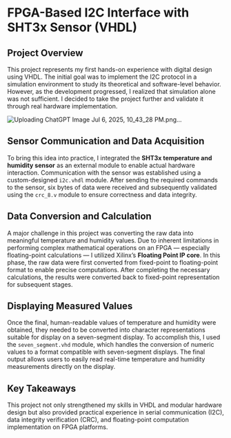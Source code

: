 # FPGA-Based I2C Interface with SHT3x Sensor (VHDL)

## Project Overview

This project represents my first hands-on experience with digital design using VHDL. The initial goal was to implement the I2C protocol in a simulation environment to study its theoretical and software-level behavior. However, as the development progressed, I realized that simulation alone was not sufficient. I decided to take the project further and validate it through real hardware implementation.



![Uploading ChatGPT Image Jul 6, 2025, 10_43_28 PM.png…]()









## Sensor Communication and Data Acquisition

To bring this idea into practice, I integrated the **SHT3x temperature and humidity sensor** as an external module to enable actual hardware interaction. Communication with the sensor was established using a custom-designed `i2c.vhdl` module. After sending the required commands to the sensor, six bytes of data were received and subsequently validated using the `crc_8.v` module to ensure correctness and data integrity.

## Data Conversion and Calculation

A major challenge in this project was converting the raw data into meaningful temperature and humidity values. Due to inherent limitations in performing complex mathematical operations on an FPGA — especially floating-point calculations — I utilized Xilinx’s **Floating Point IP core**. In this phase, the raw data were first converted from fixed-point to floating-point format to enable precise computations. After completing the necessary calculations, the results were converted back to fixed-point representation for subsequent stages.

## Displaying Measured Values

Once the final, human-readable values of temperature and humidity were obtained, they needed to be converted into character representations suitable for display on a seven-segment display. To accomplish this, I used the `seven_segment.vhd` module, which handles the conversion of numeric values to a format compatible with seven-segment displays. The final output allows users to easily read real-time temperature and humidity measurements directly on the display.

## Key Takeaways

This project not only strengthened my skills in VHDL and modular hardware design but also provided practical experience in serial communication (I2C), data integrity verification (CRC), and floating-point computation implementation on FPGA platforms.


